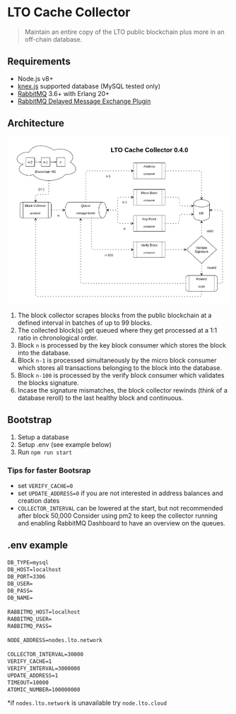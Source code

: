 # LTO Cache Collector
> Maintain an entire copy of the LTO public blockchain plus more in an off-chain database.

## Requirements
- Node.js v8+
- [knex.js]('https://knexjs.org) supported database (MySQL tested only)
- [RabbitMQ](https://www.rabbitmq.com/) 3.6+ with Erlang 20+
- [RabbitMQ Delayed Message Exchange Plugin](https://github.com/rabbitmq/rabbitmq-delayed-message-exchange)

## Architecture
![Architecture](/assets/architecture.png?raw=true "Architecture")

1. The block collector scrapes blocks from the public blockchain at a defined interval in batches of up to 99 blocks.
2. The collected block(s) get queued where they get processed at a 1:1 ratio in chronological order.
3. Block `n` is processed by the key block consumer which stores the block into the database.
4. Block `n-1` is processed simultaneously by the micro block consumer which stores all transactions belonging to the block into the database.
5. Block `n-100` is processed by the verify block consumer which validates the blocks signature.
6. Incase the signature mismatches, the block collector rewinds (think of a database reroll) to the last healthy block and continuous.


## Bootstrap
1. Setup a database
2. Setup .env (see example below)
3. Run ``npm run start``

### Tips for faster Bootsrap
- set `VERIFY_CACHE=0`
- set `UPDATE_ADDRESS=0` if you are not interested in address balances and creation dates
- `COLLECTOR_INTERVAL` can be lowered at the start, but not recommended after block 50,000
Consider using pm2 to keep the collector running and enabling RabbitMQ Dashboard to have an overview on the queues.

## .env example
```
DB_TYPE=mysql
DB_HOST=localhost
DB_PORT=3306
DB_USER=
DB_PASS=
DB_NAME=

RABBITMQ_HOST=localhost
RABBITMQ_USER=
RABBITMQ_PASS=

NODE_ADDRESS=nodes.lto.network

COLLECTOR_INTERVAL=30000
VERIFY_CACHE=1
VERIFY_INTERVAL=3000000
UPDATE_ADDRESS=1
TIMEOUT=10000
ATOMIC_NUMBER=100000000
```
*if `nodes.lto.network` is unavailable try `node.lto.cloud`
